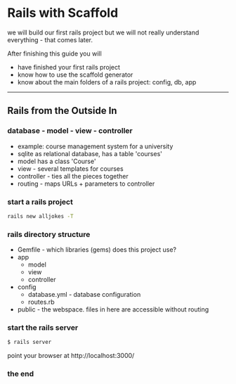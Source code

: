 Rails with Scaffold 
===================

we will build our first rails project but we will not really understand
everything - that comes later.

After finishing this guide you will

* have finished your first rails project
* know how to use the scaffold generator
* know about the main folders of a rails project: config, db, app

-----------------------------------------------------------------------


Rails from the Outside In
-------------------------

### database - model - view - controller

* example: course management system for a university
* sqlite as relational database, has a table 'courses'
* model has a class 'Course'
* view - several templates for courses
* controller - ties all the pieces together
* routing - maps URLs + parameters to controller

### start a rails project

``` sh
rails new alljokes -T
```


### rails directory structure

* Gemfile - which libraries (gems) does this project use?
* app
  * model
  * view
  * controller
* config
  * database.yml - database configuration
  * routes.rb 
* public - the webspace. files in here are accessible without routing

### start the rails server

``` sh 
$ rails server
```

point your browser at http://localhost:3000/



### the end
